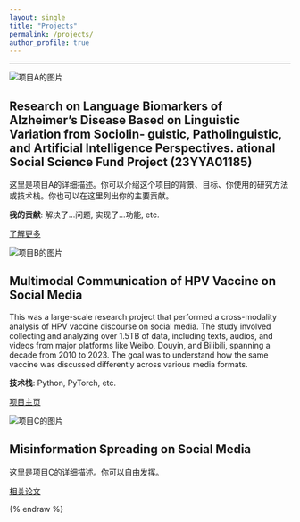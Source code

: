 ```yaml
---
layout: single
title: "Projects"
permalink: /projects/
author_profile: true
---
```


---

<div class="feature__wrapper">

<div class="feature__item--right">
  <div class="archive__item">
    <div class="archive__item-teaser">
      <img src="{{ site.baseurl }}/images/project-a.jpg" alt="项目A的图片">
    </div>
    <div class="archive__item-body">
      <h2 class="archive__item-title">Research on Language Biomarkers of Alzheimer’s Disease Based on Linguistic Variation from Sociolin-
guistic, Patholinguistic, and Artificial Intelligence Perspectives. ational Social Science Fund Project (23YYA01185)</h2>
      <div class="archive__item-excerpt">
        <p>这里是项目A的详细描述。你可以介绍这个项目的背景、目标、你使用的研究方法或技术栈。你也可以在这里列出你的主要贡献。</p>
        <p><strong>我的贡献</strong>: 解决了...问题, 实现了...功能, etc.</p>
      </div>
      <p><a href="[这里放项目链接，比如GitHub]" class="btn btn--primary">了解更多</a></p>
    </div>
  </div>
</div>
<div class="feature__item--left">
  <div class="archive__item">
    <div class="archive__item-teaser">
      <img src="{{ site.baseurl }}/images/project-b.png" alt="项目B的图片">
    </div>
    <div class="archive__item-body">
      <h2 class="archive__item-title">Multimodal Communication of HPV Vaccine on Social Media</h2>
      <div class="archive__item-excerpt">
        <p>This was a large-scale research project that performed a cross-modality analysis of HPV vaccine discourse on social media. The study involved collecting and analyzing over 1.5TB of data, including texts, audios, and videos from major platforms like Weibo, Douyin, and Bilibili, spanning a decade from 2010 to 2023. The goal was to understand how the same vaccine was discussed differently across various media formats.</p>
        <p><strong>技术栈</strong>: Python, PyTorch, etc.</p>
      </div>
      <p><a href="[这里放项目链接]" class="btn btn--primary">项目主页</a></p>
    </div>
  </div>
</div>
<div class="feature__item--right">
  <div class="archive__item">
    <div class="archive__item-teaser">
      <img src="{{ site.baseurl }}/images/project-c.gif" alt="项目C的图片">
    </div>
    <div class="archive__item-body">
      <h2 class="archive__item-title">Misinformation Spreading on Social Media</h2>
      <div class="archive__item-excerpt">
        <p>这里是项目C的详细描述。你可以自由发挥。</p>
      </div>
      <p><a href="[这里放项目链接]" class="btn btn--primary">相关论文</a></p>
    </div>
  </div>
</div>
</div>
{% endraw %}
